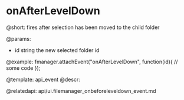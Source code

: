 onAfterLevelDown
=============

@short:
	fires after selection has been moved to the child folder

@params:

- id		string			the new selected folder id		

@example:
fmanager.attachEvent("onAfterLevelDown", function(id){
	// some code
});

@template:	api_event
@descr:

@relatedapi:
api/ui.filemanager_onbeforeleveldown_event.md

